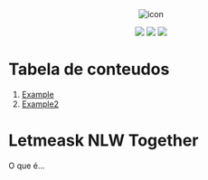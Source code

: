 <div align="center">
  <img border="0" src="https://user-images.githubusercontent.com/51729214/122955229-53b5be80-d356-11eb-81f1-4536380ddc05.png" alt="icon"/>
  <p></p>
  <img src="https://img.shields.io/badge/license-MIT-blue" />
  <img src="https://img.shields.io/github/watchers/erikpervious/Letmeask-NLW-Together?style=social" />
  <img src="https://img.shields.io/twitter/url?label=ErikPervious&url=https%3A%2F%2Ftwitter.com%2Ferikpervious" />
</div>

Tabela de conteudos
===================
1. [Example](#example)
2. [Example2](#example2)


<h1 id="title">Letmeask NLW Together</h1>

<p>O que é...</p>

